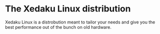 # The Xedaku Linux distribution
Xedaku Linux is a distrobution meant to tailor your needs and give you the best performance out of the bunch on old hardware.

